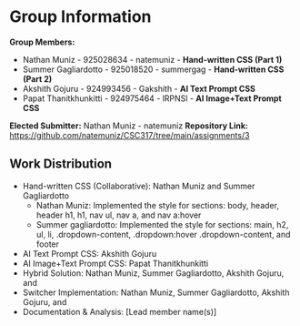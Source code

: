 # Group Information

**Group Members:**
- Nathan Muniz          - 925028634 - natemuniz - **Hand-written CSS (Part 1)**
- Summer Gagliardotto   - 925018520 - summergag - **Hand-written CSS (Part 2)**
- Akshith Gojuru        - 924993456 - Gakshith  - **AI Text Prompt CSS**
- Papat Thanitkhunkitti - 924975464 - lRPNSl    - **AI Image+Text Prompt CSS** 

**Elected Submitter:** Nathan Muniz - natemuniz
**Repository Link:** https://github.com/natemuniz/CSC317/tree/main/assignments/3

## Work Distribution
- Hand-written CSS (Collaborative): Nathan Muniz and Summer Gagliardotto
  - Nathan Muniz: Implemented the style for sections: body, header, header h1, h1, nav ul, nav a, and nav a:hover
  - Summer gagliardotto: Implemented the style for sections: main, h2, ul, li, .dropdown-content, .dropdown:hover .dropdown-content, and footer
- AI Text Prompt CSS: Akshith Gojuru
- AI Image+Text Prompt CSS: Papat Thanitkhunkitti
- Hybrid Solution: Nathan Muniz, Summer Gagliardotto, Akshith Gojuru, and
- Switcher Implementation: Nathan Muniz, Summer Gagliardotto, Akshith Gojuru, and
- Documentation & Analysis: [Lead member name(s)]
